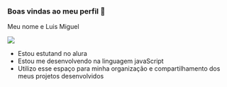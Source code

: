 ### Boas vindas ao meu perfil  💙

Meu nome e Luis Miguel

![](https://1.bp.blogspot.com/-N7mSjV0v5jQ/Y_-DV_K1lCI/AAAAAAAA9dk/YNDG6AKtXwogjCvkNgxofWs1YVofGTQIgCNcBGAsYHQ/s0/Gr%25C3%25AAmio_Foot-Ball_Porto_Alegrense_flag.gif)


- Estou estutand  no  alura
- Estou me desenvolvendo na linguagem javaScript
- Utilizo esse espaço para minha organização e compartilhamento dos meus projetos desenvolvidos

###
